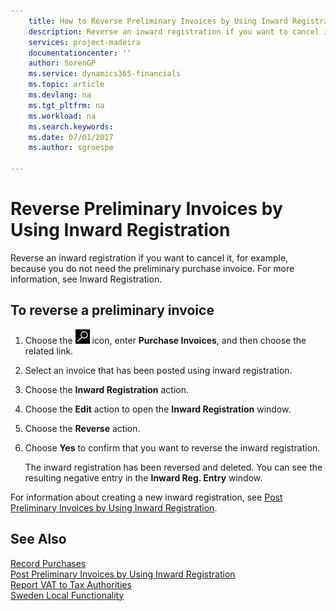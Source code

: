 ```yaml
---
    title: How to Reverse Preliminary Invoices by Using Inward Registration
    description: Reverse an inward registration if you want to cancel it, for example, because you do not need the preliminary purchase invoice.
    services: project-madeira
    documentationcenter: ''
    author: SorenGP
    ms.service: dynamics365-financials
    ms.topic: article
    ms.devlang: na
    ms.tgt_pltfrm: na
    ms.workload: na
    ms.search.keywords:
    ms.date: 07/01/2017
    ms.author: sgroespe

---
```

# Reverse Preliminary Invoices by Using Inward Registration
Reverse an inward registration if you want to cancel it, for example, because you do not need the preliminary purchase invoice. For more information, see Inward Registration.  

## To reverse a preliminary invoice  
1.  Choose the ![Search for Page or Report](../../media/ui-search/search_small.png "Search for Page or Report icon") icon, enter **Purchase Invoices**, and then choose the related link.  
2.  Select an invoice that has been posted using inward registration.  
3.  Choose the **Inward Registration** action.  
4.  Choose the **Edit** action to open the **Inward Registration** window.  
5.  Choose the **Reverse** action.  
6.  Choose **Yes** to confirm that you want to reverse the inward registration.  

    The inward registration has been reversed and deleted. You can see the resulting negative entry in the **Inward Reg. Entry** window.  

For information about creating a new inward registration, see [Post Preliminary Invoices by Using Inward Registration](how-to-post-preliminary-invoices-by-using-inward-registration.md).  

## See Also  
 [Record Purchases](../../purchasing-how-record-purchases.md)   
 [Post Preliminary Invoices by Using Inward Registration](how-to-post-preliminary-invoices-by-using-inward-registration.md)   
 [Report VAT to Tax Authorities](../../finance-how-report-vat.md)   
 [Sweden Local Functionality](sweden-local-functionality.md)
